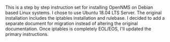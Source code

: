 This is a step by step instruction set for installing OpenNMS on Debian based Linux systems.
I chose to use Ubuntu 18.04 LTS Server.
The original installation includes the iptables installation and rulebase.
I decided to add a separate document for migration instead of altering the original documentation.
Once iptables is completely EOL/EOS, I'll updated the primary instructions.
